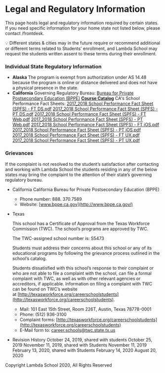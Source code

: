 # Legal and Regulatory Information

This page hosts legal and regulatory information required by certain states. If you need specific information for your home state not listed below, please contact /frontdesk.

<aside>
💡 Different states & cities may in the future require or recommend additional or different terms related to Students' enrollment, and Lambda School may request the students written assent to these terms during their enrollment.

</aside>

### Individual State Regulatory Information

- **Alaska**
  The program is exempt from authorization under AS 14.48 because the program is online or distance delivered and does not have a physical presence in the state.
- **California**
  Governing Regulatory Bureau: [Bureau for Private Postsecondary Education (BPPE)](https://www.bppe.ca.gov/)
  [**Course Catalog**](https://uploads-ssl.webflow.com/5cd091cfb5499f22bdf72905/5f3ded41ad32263348e42da9_Lambda%20School%20Course%20Catalog%20-%20CALIFORNIA.pdf)
  CA's School Performance Fact Sheets:
  [2017_2018 School Performance Fact Sheet (SPFS) - FT DS.pdf](<Legal%20and%20Regulatory%20Information%20ea3fc77ba1c94a8290d683cd4bc27463/2017_2018__School_Performance_Fact_Sheet_(SPFS)_-_FT_DS.pdf>)
  [2017_2018 School Performance Fact Sheet (SPFS) - PT DS.pdf](<Legal%20and%20Regulatory%20Information%20ea3fc77ba1c94a8290d683cd4bc27463/2017_2018__School_Performance_Fact_Sheet_(SPFS)_-_PT_DS.pdf>)
  [2017_2018 School Performance Fact Sheet (SPFS) - FT Web.pdf](<Legal%20and%20Regulatory%20Information%20ea3fc77ba1c94a8290d683cd4bc27463/2017_2018__School_Performance_Fact_Sheet_(SPFS)_-_FT_Web.pdf>)
  [2017_2018 School Performance Fact Sheet (SPFS) - PT Web.pdf](<Legal%20and%20Regulatory%20Information%20ea3fc77ba1c94a8290d683cd4bc27463/2017_2018__School_Performance_Fact_Sheet_(SPFS)_-_PT_Web.pdf>)
  [2017_2018 School Performance Fact Sheet (SPFS) - FT iOS.pdf](<Legal%20and%20Regulatory%20Information%20ea3fc77ba1c94a8290d683cd4bc27463/2017_2018__School_Performance_Fact_Sheet_(SPFS)_-_FT_iOS.pdf>)
  [2017_2018 School Performance Fact Sheet (SPFS) - PT iOS.pdf](<Legal%20and%20Regulatory%20Information%20ea3fc77ba1c94a8290d683cd4bc27463/2017_2018__School_Performance_Fact_Sheet_(SPFS)_-_PT_iOS.pdf>)
  [2017_2018 School Performance Fact Sheet (SPFS) - FT UX.pdf](<Legal%20and%20Regulatory%20Information%20ea3fc77ba1c94a8290d683cd4bc27463/2017_2018__School_Performance_Fact_Sheet_(SPFS)_-_FT_UX.pdf>)
  [2017_2018 School Performance Fact Sheet (SPFS) - PT UX.pdf](<Legal%20and%20Regulatory%20Information%20ea3fc77ba1c94a8290d683cd4bc27463/2017_2018__School_Performance_Fact_Sheet_(SPFS)_-_PT_UX.pdf>)

### Grievances

If the complaint is not resolved to the student’s satisfaction after contacting and working with Lambda School the students residing in any of the below states may bring the complaint to the attention of their state’s governing regulatory bureau.

- California
  California Bureau for Private Postsecondary Education (BPPE)
  - Phone number: 888. 370.7589
  - Website: [www.bppe.ca.gov](http://www.bppe.ca.gov/)
- Texas

  This school has a Certificate of Approval from the Texas Workforce Commission (TWC). The school’s programs are approved by TWC.

  The TWC-assigned school number is: S5473

  Students must address their concerns about this school or any of its educational programs by following the grievance process outlined in the school’s catalog.

  Students dissatisfied with this school’s response to their complaint or who are not able to file a complaint with the school, can file a formal complaint with TWC, as well as with other relevant agencies or accreditors, if applicable. Information on filing a complaint with TWC can be found on TWC’s website at [http://texasworkforce.org/careerschoolstudents](http://texasworkforce.org/careerschoolstudents).

  - Mail: 101 East 15th Street, Room 226T, Austin, Texas 78778-0001
  - Phone: (512) 936-3100
  - Complaint forms: [http://texasworkforce.org/careerschoolstudents](http://texasworkforce.org/careerschoolstudents)
  - E-Mail form to: [career.schools@twc.state.tx.us](mailto:career.schools@twc.state.tx.us)

- Revision History
  October 24, 2019, shared with students October 25, 2019
  November 11, 2019, shared with Students November 11, 2019
  February 13, 2020, shared with Students February 14, 2020
  August 20, 2020

Copyright Lambda School 2020, All Rights Reserved
